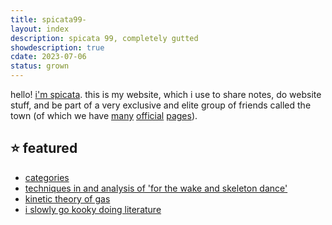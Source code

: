 ```yaml
---
title: spicata99-
layout: index
description: spicata 99, completely gutted
showdescription: true
cdate: 2023-07-06
status: grown
---
```


hello! [i'm spicata](about-me). this is my website, which i use to share notes, do website stuff, and be part of a very exclusive and elite group of friends called the town (of which we have [many](https://the.toomwn.xyz/) [official](https://town.toomwn.xyz/) [pages](https://page.toomwn.xyz/#)).

## ⭐ featured

- [categories](categories)
- [techniques in and analysis of 'for the wake and skeleton dance'](for-the-wake-and-skeleton-dance)
- [kinetic theory of gas](kinetic-theory-of-gas)
- [i slowly go kooky doing literature](smoke-encrypted-whispers)
